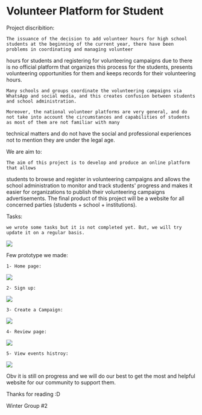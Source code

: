 # Volunteer Platform for Student

Project discribition: 

    The issuance of the decision to add volunteer hours for high school students at the beginning of the current year, there have been problems in coordinating and managing volunteer 
hours for students and registering for volunteering campaigns due to there is no official platform that organizes this process for the students, presents volunteering opportunities for them and keeps records for their volunteering hours.

    Many schools and groups coordinate the volunteering campaigns via WhatsApp and social media, and this creates confusion between students and school administration.

    Moreover, the national volunteer platforms are very general, and do not take into account the circumstances and capabilities of students as most of them are not familiar with many 
technical matters and do not have the social and professional experiences not to mention they are under the legal age.

We are aim to:

    The aim of this project is to develop and produce an online platform that allows
students to browse and register in volunteering campaigns and allows the school
administration to monitor and track students' progress and makes it easier for
organizations to publish their volunteering campaigns advertisements.
The final product of this project will be a website for all concerned parties
(students + school + institutions).

Tasks:

    we wrote some tasks but it is not completed yet. But, we will try update it on a regular basis.
![](./image/Plan/Plan.png)

Few prototype we made:

    
    1- Home page:

![](./image/prototype/Home_Page.png)

    2- Sign up:

![](./image/prototype/Sign_up.png)

    3- Create a Campaign:

![](./image/prototype/Create_Campagin.png)

    4- Review page:

![](./image/prototype/Review_page.png)

    5- View events histroy:

![](./image/prototype/View_events.png)


Obv it is still on progress and we will do our best to get the most and helpful website for our community to support them.

Thanks for reading :D

Winter Group #2 

